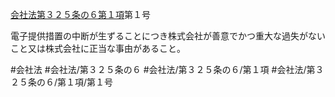 [会社法第３２５条の６第１項](会社法＿＿＿＿第３２５条の６第１項)第１号

電子提供措置の中断が生ずることにつき株式会社が善意でかつ重大な過失がないこと又は株式会社に正当な事由があること。


#会社法
#会社法/第３２５条の６
#会社法/第３２５条の６/第１項
#会社法/第３２５条の６/第１項/第１号
